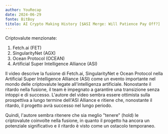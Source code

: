 ```yaml
---
author: YouRecap
date: 2024-06-29
fonte: BitBoy
titolo: AI Crypto Making History [$ASI Merge: Will Patience Pay Off?]
---
```


Criptovalute menzionate:
1. Fetch.ai (FET)
2. SingularityNet (AGX)
3. Ocean Protocol (OCEAN)
4. Artificial Super Intelligence Alliance (ASI)

Il video descrive la fusione di Fetch.ai, SingularityNet e Ocean Protocol nella Artificial Super Intelligence Alliance (ASI) come un evento importante nel mondo delle criptovalute legate all'intelligenza artificiale. Nonostante il ritardo nella fusione, il team è impegnato a garantire una transizione senza intoppi e di successo. L'autore del video sembra essere ottimista sulla prospettiva a lungo termine dell'ASI Alliance e ritiene che, nonostante il ritardo, il progetto avrà successo nel lungo periodo.

Quindi, l'autore sembra ritenere che sia meglio "tenere" (hold) le criptovalute coinvolte nella fusione, in quanto il progetto ha ancora un potenziale significativo e il ritardo è visto come un ostacolo temporaneo.

